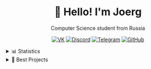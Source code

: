 <div align="center">

# 👋 Hello! I'm Joerg  

Computer Science student from Russia  

[![VK](https://img.shields.io/badge/VK-4680C2?style=for-the-badge&logo=vk&logoColor=white)](https://vk.com/redpoo)
[![Discord](https://img.shields.io/badge/Discord-5865F2?style=for-the-badge&logo=discord&logoColor=white)](https://discordapp.com/users/368399838389207040)
[![Telegram](https://img.shields.io/badge/Telegram-2CA5E0?style=for-the-badge&logo=telegram&logoColor=white)](https://t.me/joerj9)
[![GitHub](https://img.shields.io/badge/GitHub-181717?style=for-the-badge&logo=github&logoColor=white)](https://github.com/Joerg1632)

<div align="left">
<details>
  <summary>📊 Statistics </summary>
  
  ![GitHub Stats](https://github-readme-stats.vercel.app/api?username=Joerg1632&show_icons=true&theme=tokyonight)
  ![Top Langs](https://github-readme-stats.vercel.app/api/top-langs/?username=Joerg1632&hide=makefile,swig&layout=compact&theme=tokyonight)
  
</details>

<details>
  <summary>💼 Best Projects</summary>

<div align="left">

| Technology | Projects |
|------------|---------|
| ![Python](https://img.shields.io/badge/-Python-3776AB?style=for-the-badge&logo=python&logoColor=white) | [![GitHub](https://img.shields.io/badge/-TgBot-000000?style=for-the-badge&logo=github&logoColor=white)](https://github.com/Joerg1632/TgBot) [![GitHub](https://img.shields.io/badge/-ML-000000?style=for-the-badge&logo=github&logoColor=white)](https://github.com/Joerg1632/ML/tree/main) [![GitHub](https://img.shields.io/badge/-DatabaseLabs-000000?style=for-the-badge&logo=github&logoColor=white)](https://github.com/Joerg1632/DatabaseLabs/tree/sem1) [![GitHub](https://img.shields.io/badge/-AI_Agent-000000?style=for-the-badge&logo=github&logoColor=white)](https://github.com/Joerg1632/buildwise-ai/tree/main) |
| ![Java](https://img.shields.io/badge/Java-FB7E1D?style=for-the-badge&logo=java&logoColor=white) | [![GitHub](https://img.shields.io/badge/-JavaLabs-000000?style=for-the-badge&logo=github&logoColor=white)](https://github.com/Joerg1632/JavaProject/tree/main) [![GitHub](https://img.shields.io/badge/-DatabaseLabs(sem2)-000000?style=for-the-badge&logo=github&logoColor=white)](https://github.com/Joerg1632/DatabaseLabs/tree/sem2) |
| ![C++](https://img.shields.io/badge/-C++-00599C?style=for-the-badge&logo=c%2B%2B&logoColor=white) | [![GitHub](https://img.shields.io/badge/-OPPprojects-000000?style=for-the-badge&logo=github&logoColor=white)](https://github.com/Joerg1632/OPPprojects) [![GitHub](https://img.shields.io/badge/-ScientWork-000000?style=for-the-badge&logo=github&logoColor=white)](https://github.com/Joerg1632/ScientWork/tree/main)|


</div>
</details>

</div>
